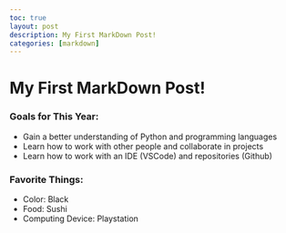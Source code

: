 ```yaml
---
toc: true
layout: post
description: My First MarkDown Post!
categories: [markdown]
---
```


# My First MarkDown Post!


### Goals for This Year:
- Gain a better understanding of Python and programming languages
- Learn how to work with other people and collaborate in projects
- Learn how to work with an IDE (VSCode) and repositories (Github)


### Favorite Things:
- Color: Black
- Food: Sushi
- Computing Device: Playstation
